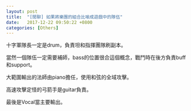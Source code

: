 ```yaml
---
layout: post
title:  "[閒聊] 如果將樂團的組合比喻成遊戲中的隊伍"
date:   2017-12-22 09:50:22 +0800
categories: [Others]
---
```


十字軍隊長一定是drum，負責坦和指揮團隊刷副本。

當然一個隊伍一定需要補師，bass的位置很合這個概念，戰鬥時在後方負責buff和support。

大範圍輸出的法師由piano擔任，使用和弦的全域攻擊。

高速攻擊定怪的弓箭手是guitar負責。

最後是Vocal當主要輸出。